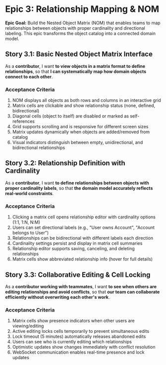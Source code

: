 # Epic 3: Relationship Mapping & NOM

**Epic Goal:** Build the Nested Object Matrix (NOM) that enables teams to map relationships between objects with proper cardinality and directional labeling. This epic transforms the object catalog into a connected domain model.

## Story 3.1: Basic Nested Object Matrix Interface

As a **contributor**,
I want **to view objects in a matrix format to define relationships**,
so that **I can systematically map how domain objects connect to each other**.

### Acceptance Criteria
1. NOM displays all objects as both rows and columns in an interactive grid
2. Matrix cells are clickable and show relationship status (none, defined, bidirectional)
3. Diagonal cells (object to itself) are disabled or marked as self-references
4. Grid supports scrolling and is responsive for different screen sizes
5. Matrix updates dynamically when objects are added/removed from catalog
6. Visual indicators distinguish between empty, unidirectional, and bidirectional relationships

## Story 3.2: Relationship Definition with Cardinality

As a **contributor**,
I want **to define relationships between objects with proper cardinality labels**,
so that **the domain model accurately reflects real-world constraints**.

### Acceptance Criteria
1. Clicking a matrix cell opens relationship editor with cardinality options (1:1, 1:N, N:M)
2. Users can set directional labels (e.g., "User owns Account", "Account belongs to User")
3. Relationships can be bidirectional with different labels each direction
4. Cardinality settings persist and display in matrix cell summaries
5. Relationship editor supports saving, canceling, and deleting relationships
6. Matrix cells show abbreviated relationship info (hover for full details)

## Story 3.3: Collaborative Editing & Cell Locking

As a **contributor working with teammates**,
I want **to see when others are editing relationships and avoid conflicts**,
so that **our team can collaborate efficiently without overwriting each other's work**.

### Acceptance Criteria
1. Matrix cells show presence indicators when other users are viewing/editing
2. Active editing locks cells temporarily to prevent simultaneous edits
3. Lock timeout (5 minutes) automatically releases abandoned edits
4. Users can see who is currently editing which relationships
5. Optimistic updates show changes immediately with conflict resolution
6. WebSocket communication enables real-time presence and lock updates
